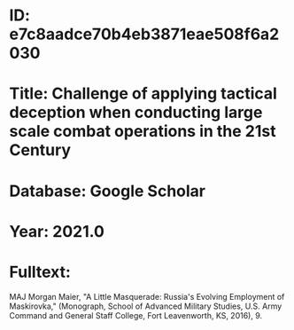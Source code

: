 # ID: e7c8aadce70b4eb3871eae508f6a2030
# Title: Challenge of applying tactical deception when conducting large scale combat operations in the 21st Century
# Database: Google Scholar
# Year: 2021.0
# Fulltext:
MAJ Morgan Maier, "A Little Masquerade: Russia's Evolving Employment of Maskirovka," (Monograph, School of Advanced Military Studies, U.S. Army Command and General Staff College, Fort Leavenworth, KS, 2016), 9.